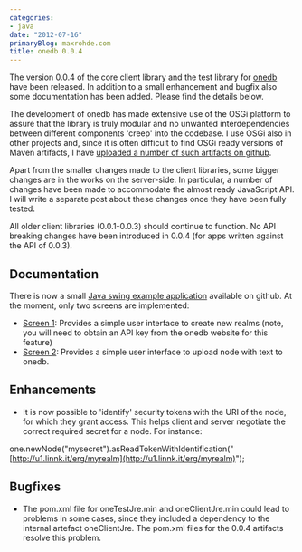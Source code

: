 ```yaml
---
categories:
- java
date: "2012-07-16"
primaryBlog: maxrohde.com
title: onedb 0.0.4
---
```


The version 0.0.4 of the core client library and the test library for [onedb](http://www.onedb.de 'onedb cloud database') have been released. In addition to a small enhancement and bugfix also some documentation has been added. Please find the details below.

The development of onedb has made extensive use of the OSGi platform to assure that the library is truly modular and no unwanted interdependencies between different components 'creep' into the codebase. I use OSGi also in other projects and, since it is often difficult to find OSGi ready versions of Maven artifacts, I have [uploaded a number of such artifacts on github](https://github.com/mxro/osgi-maven).

Apart from the smaller changes made to the client libraries, some bigger changes are in the works on the server-side. In particular, a number of changes have been made to accommodate the almost ready JavaScript API. I will write a separate post about these changes once they have been fully tested.

All older client libraries (0.0.1-0.0.3) should continue to function. No API breaking changes have been introduced in 0.0.4 (for apps written against the API of 0.0.3).

## Documentation

There is now a small [Java swing example application](https://github.com/mxro/oneDesktop/) available on github. At the moment, only two screens are implemented:

- [Screen 1](https://github.com/mxro/oneDesktop/blob/f43af0cf6d8d4b2a70a1ed69f1c640c30a877379/oneDesktop/src/main/java/one/app/desktop/internal/CreateRealmForm.java): Provides a simple user interface to create new realms (note, you will need to obtain an API key from the onedb website for this feature)
- [Screen 2](https://github.com/mxro/oneDesktop/blob/f43af0cf6d8d4b2a70a1ed69f1c640c30a877379/oneDesktop/src/main/java/one/app/desktop/internal/UploadTextForm.java): Provides a simple user interface to upload node with text to onedb.

## Enhancements

- It is now possible to 'identify' security tokens with the URI of the node, for which they grant access. This helps client and server negotiate the correct required secret for a node. For instance:

one.newNode("mysecret").asReadTokenWithIdentification("[http://u1.linnk.it/erg/myrealm](http://u1.linnk.it/erg/myrealm)");

## Bugfixes

- The pom.xml file for oneTestJre.min and oneClientJre.min could lead to problems in some cases, since they included a dependency to the internal artefact oneClientJre. The pom.xml files for the 0.0.4 artifacts resolve this problem.